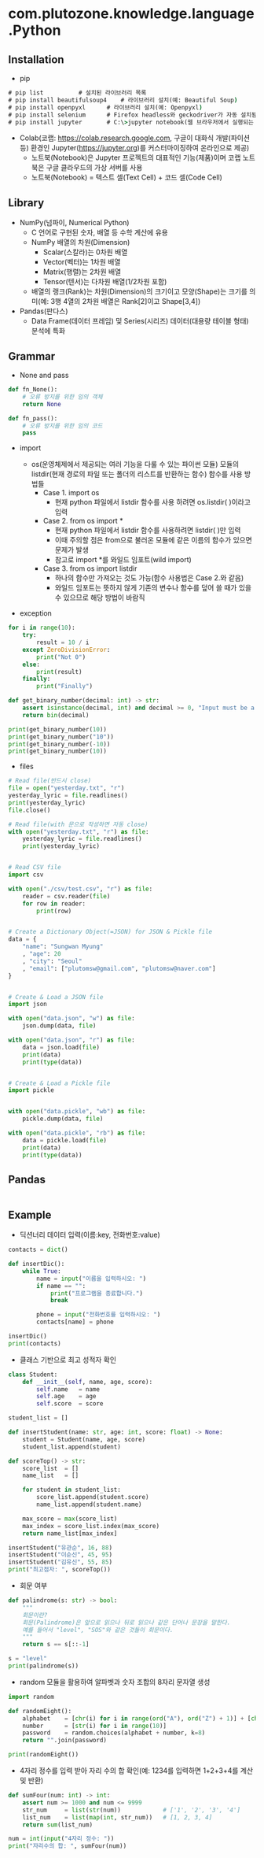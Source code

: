 # com.plutozone.knowledge.language.Python


## Installation
- pip
```cmd
# pip list			# 설치된 라이브러리 목록
# pip install beautifulsoup4	# 라이브러리 설치(예: Beautiful Soup)
# pip install openpyxl		# 라이브러리 설치(예: Openpyxl)
# pip install selenium		# Firefox headless와 geckodriver가 자동 설치됨(사전에 하위 버전의 FireFox 설치 권장)
# pip install jupyter		# C:\>jupyter notebook(웹 브라우저에서 실행되는 대화형 파이썬 환경)
```

- Colab(코랩: https://colab.research.google.com, 구글이 대화식 개발(파이션 등) 환경인 Jupyter(https://jupyter.org)를 커스터마이징하여 온라인으로 제공)
	- 노트북(Notebook)은 Jupyter 프로젝트의 대표적인 기능(제품)이며 코랩 노트북은 구글 클라우드의 가상 서버를 사용
	- 노트북(Notebook) = 텍스트 셀(Text Cell) + 코드 셀(Code Cell)


## Library
- NumPy(넘파이, Numerical Python)
	- C 언어로 구현된 숫자, 배열 등 수학 계산에 유용
	- NumPy 배열의 차원(Dimension)
		- Scalar(스칼라)는 0차원 배열
		- Vector(벡터)는 1차원 배열
		- Matrix(행렬)는 2차원 배열
		- Tensor(텐서)는 다차원 배열(1/2차원 포함)
	- 배열의 랭크(Rank)는 차원(Dimension)의 크기이고 모양(Shape)는 크기를 의미(예: 3행 4열의 2차원 배열은 Rank[2]이고 Shape[3,4])
- Pandas(판다스)
	- Data Frame(데이터 프레임) 및 Series(시리즈) 데이터(대용량 테이블 형태) 분석에 특화


## Grammar
- None and pass
```py
def fn_None():
	# 오류 방지를 위한 임의 객체
	return None

def fn_pass():
	# 오류 방지를 위한 임의 코드
	pass
```

- import
	- os(운영체제에서 제공되는 여러 기능을 다룰 수 있는 파이썬 모듈) 모듈의 listdir(현재 경로의 파일 또는 폴더의 리스트를 반환하는 함수) 함수를 사용 방법들
		- Case 1. import os
			- 현재 python 파일에서 listdir 함수를 사용 하려면 os.listdir( )이라고 입력
		- Case 2. from os import *
			- 현재 python 파일에서 listdir 함수를 사용하려면 listdir( )만 입력
			- 이때 주의할 점은 from으로 불러온 모듈에 같은 이름의 함수가 있으면 문제가 발생
			- 참고로 import *를 와일드 임포트(wild import)
		- Case 3. from os import listdir
			- 하나의 함수만 가져오는 것도 가능(함수 사용법은 Case 2.와 같음)
			- 와일드 임포트는 뜻하지 않게 기존의 변수나 함수를 덮어 쓸 때가 있을 수 있으므로 해당 방법이 바람직

- exception
```py
for i in range(10):
	try:
		result = 10 / i
	except ZeroDivisionError:
		print("Not 0")
	else:
		print(result)
	finally:
		print("Finally")

def get_binary_number(decimal: int) -> str:
	assert isinstance(decimal, int) and decimal >= 0, "Input must be a positive integer"
	return bin(decimal)

print(get_binary_number(10))
print(get_binary_number("10"))
print(get_binary_number(-10))
print(get_binary_number(10))
```

- files
```py
# Read file(반드시 close)
file = open("yesterday.txt", "r")
yesterday_lyric = file.readlines()
print(yesterday_lyric)
file.close()

# Read file(with 문으로 작성하면 자동 close)
with open("yesterday.txt", "r") as file:
	yesterday_lyric = file.readlines()
	print(yesterday_lyric)


# Read CSV file
import csv

with open("./csv/test.csv", "r") as file:
	reader = csv.reader(file)
	for row in reader:
		print(row)


# Create a Dictionary Object(=JSON) for JSON & Pickle file
data = {
	"name": "Sungwan Myung"
	, "age": 20
	, "city": "Seoul"
	, "email": ["plutomsw@gmail.com", "plutomsw@naver.com"]
}


# Create & Load a JSON file
import json

with open("data.json", "w") as file:
	json.dump(data, file)

with open("data.json", "r") as file:
	data = json.load(file)
	print(data)
	print(type(data))


# Create & Load a Pickle file
import pickle


with open("data.pickle", "wb") as file:
	pickle.dump(data, file)

with open("data.pickle", "rb") as file:
	data = pickle.load(file)
	print(data)
	print(type(data))
```


## Pandas
```py
```

## Example
- 딕션너리 데이터 입력(이름:key, 전화번호:value)
```py
contacts = dict()

def insertDic():
	while True:
		name = input("이름을 입력하시오: ")
		if name == "":
			print("프로그램을 종료합니다.")
			break

		phone = input("전화번호를 입력하시오: ")
		contacts[name] = phone

insertDic()
print(contacts)
```

- 클래스 기반으로 최고 성적자 확인
```py
class Student:
	def __init__(self, name, age, score):
		self.name	= name
		self.age	= age
		self.score	= score

student_list = []

def insertStudent(name: str, age: int, score: float) -> None:
	student = Student(name, age, score)
	student_list.append(student)

def scoreTop() -> str:
	score_list	= []
	name_list	= []

	for student in student_list:
		score_list.append(student.score)
		name_list.append(student.name)

	max_score = max(score_list)
	max_index = score_list.index(max_score)
	return name_list[max_index]

insertStudent("유관순", 16, 88)
insertStudent("이순신", 45, 95)
insertStudent("김유신", 55, 85)
print("최고점자: ", scoreTop())
```

- 회문 여부
```py
def palindrome(s: str) -> bool:
	"""
	회문이란?
	회문(Palindrome)은 앞으로 읽으나 뒤로 읽으나 같은 단어나 문장을 말한다.
	예를 들어서 "level", "SOS"와 같은 것들이 회문이다.
	"""
	return s == s[::-1]

s = "level"
print(palindrome(s))
```

- random 모듈을 활용하여 알파벳과 숫자 조합의 8자리 문자열 생성
```py
import random

def randomEight():
	alphabet	= [chr(i) for i in range(ord("A"), ord("Z") + 1)] + [chr(i) for i in range(ord("a"), ord("z") + 1)]
	number		= [str(i) for i in range(10)]
	password	= random.choices(alphabet + number, k=8)
	return "".join(password)

print(randomEight())
```

- 4자리 정수를 입력 받아 자리 수의 합 확인(예: 1234를 입력하면 1+2+3+4를 계산 및 반환)
```py
def sumFour(num: int) -> int:
	assert num >= 1000 and num <= 9999
	str_num		= list(str(num))			# ['1', '2', '3', '4']
	list_num	= list(map(int, str_num))	# [1, 2, 3, 4]
	return sum(list_num)

num = int(input("4자리 정수: "))
print("자리수의 합: ", sumFour(num))
```
